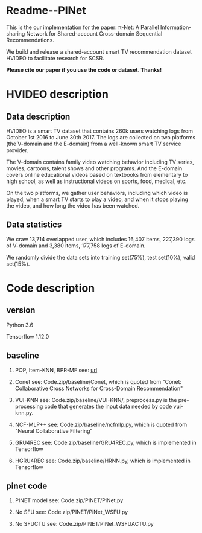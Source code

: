 # Readme--PINet

This is the our implementation for the paper: π-Net: A Parallel Information-sharing Network for Shared-account Cross-domain Sequential Recommendations.

We build and release a shared-account smart TV recommendation dataset HVIDEO to facilitate research for SCSR.

**Please cite our paper if you use the code or dataset. Thanks!**

# HVIDEO description

## Data description ##

HVIDEO is a smart TV dataset that contains 260k users watching logs from October 1st 2016  to June 30th 2017. The logs are collected on two platforms (the V-domain and the E-domain) 
from a well-known smart TV service provider.

The V-domain contains family video watching behavior including TV series, movies, cartoons,  talent shows and other programs. 
And the E-domain covers online educational videos based on textbooks from elementary to high school, as well as instructional videos on sports, food,  medical, etc. 

On the two platforms, we gather user behaviors, including which video is played, when a  smart TV starts to play a video, and when it stops playing the video, and how long the video
has been watched.

## Data statistics ##

We craw 13,714 overlapped user, which includes 16,407 items, 227,390 logs of V-domain and  3,380 items, 177,758 logs of E-domain.

We randomly divide the data sets into training set(75%), test set(10%), valid set(15%).

# Code description #

## version ##
Python 3.6

Tensorflow 1.12.0

## baseline ##
1. POP, Item-KNN, BPR-MF see: [url](https://github.com/hidasib/GRU4Rec)

2. Conet see: Code.zip/baseline/Conet, which is quoted from "Conet: Collaborative Cross Networks for Cross-Domain Recommendation"

3. VUI-KNN see: Code.zip/baseline/VUI-KNN/, preprocess.py is the pre-processing code that generates  the input data needed by code vui-knn.py.

4. NCF-MLP++ see: Code.zip/baseline/ncfmlp.py, which is quoted from "Neural Collaborative Filtering"

5. GRU4REC see: Code.zip/baseline/GRU4REC.py, which is implemented in Tensorflow

6. HGRU4REC see: Code.zip/baseline/HRNN.py, which is implemented in Tensorflow

## pinet code ##

1. PINET model see: Code.zip/PINET/PiNet.py

2. No SFU see: Code.zip/PINET/PiNet_WSFU.py

3. No SFUCTU see: Code.zip/PINET/PiNet_WSFUACTU.py
